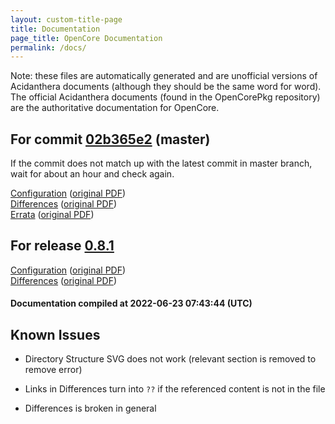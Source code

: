 ```yaml
---
layout: custom-title-page
title: Documentation
page_title: OpenCore Documentation
permalink: /docs/
---
```

Note: these files are automatically generated and are unofficial versions of Acidanthera documents (although they should be the same word for word). The official Acidanthera documents (found in the OpenCorePkg repository) are the authoritative documentation for OpenCore.

## For commit [02b365e2](https://github.com/acidanthera/OpenCorePkg/tree/02b365e22a542f333e4775a68eb40090d740f054) (master)

If the commit does not match up with the latest commit in master branch, wait for about an hour and check again.

[Configuration](latest/Configuration.html) ([original PDF](https://github.com/acidanthera/OpenCorePkg/blob/02b365e22a542f333e4775a68eb40090d740f054/Docs/Configuration.pdf))
<br>
[Differences](latest/Differences.html) ([original PDF](https://github.com/acidanthera/OpenCorePkg/blob/02b365e22a542f333e4775a68eb40090d740f054/Docs/Differences/Differences.pdf))
<br>
[Errata](latest/Errata.html) ([original PDF](https://github.com/acidanthera/OpenCorePkg/blob/02b365e22a542f333e4775a68eb40090d740f054/Docs/Errata/Errata.pdf))

## For release [0.8.1](https://github.com/acidanthera/OpenCorePkg/tree/0.8.1)

[Configuration](release/Configuration.html) ([original PDF](https://github.com/acidanthera/OpenCorePkg/blob/0.8.1/Docs/Configuration.pdf))
<br>
[Differences](release/Differences.html) ([original PDF](https://github.com/acidanthera/OpenCorePkg/blob/0.8.1/Docs/Differences/Differences.pdf))

#### Documentation compiled at 2022-06-23 07:43:44 (UTC)

## Known Issues

* Directory Structure SVG does not work (relevant section is removed to remove error)

* Links in Differences turn into `??` if the referenced content is not in the file

* Differences is broken in general

